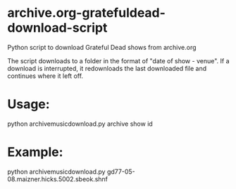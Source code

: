 archive.org-gratefuldead-download-script
========================================

Python script to download Grateful Dead shows from archive.org

The script downloads to a folder in the format of "date of show - venue". If a download is interrupted, it redownloads the
last downloaded file and continues where it left off.

Usage:
======
python archivemusicdownload.py archive show id
  
Example:
========
python archivemusicdownload.py gd77-05-08.maizner.hicks.5002.sbeok.shnf
